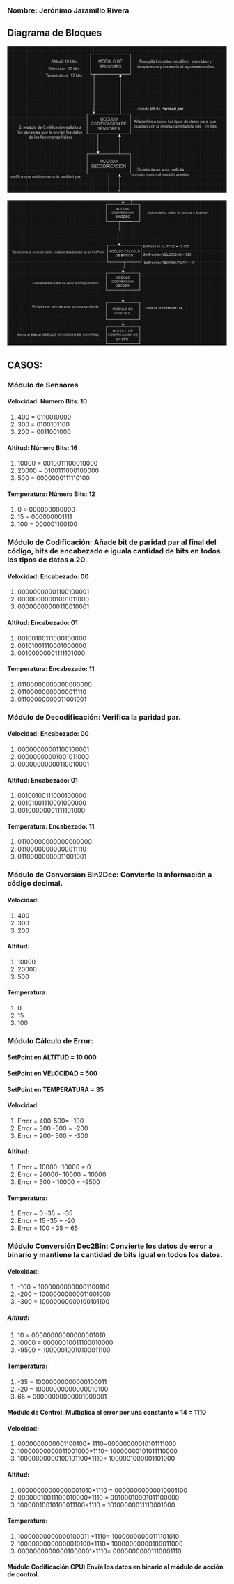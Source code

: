 ### Nombre: Jerónimo Jaramillo Rivera

## Diagrama de Bloques
![ctrl + click para abrir la imagen de la primera parte del diagrama](<DIAGRAMA1.png>)

![Segunda parte del diagrama (ctrl+click)](<DIAGRAMA2.png>)
## CASOS:
 ### Módulo de Sensores


#### Velocidad: Número Bits: 10
1. 400 = 0110010000
2. 300 = 0100101100
3. 200 = 0011001000
#### Altitud: Número Bits: 16
1. 10000 =  0010011100010000
2. 20000 =  0100111000100000
3. 500     =  0000000111110100
#### Temperatura: Número Bits: 12
1. 0     = 000000000000
2. 15   = 000000001111
3. 100 = 000001100100
### Módulo de Codificación:  Añade bit de paridad par al final del código, bits de encabezado e iguala cantidad de bits en todos los tipos de datos a 20.
#### Velocidad:  Encabezado: 00  
1. 00000000001100100001
2. 00000000001001011000
3. 00000000000110010001
#### Altitud: Encabezado: 01
1. 00100100111000100000
2. 00101001110001000000
3. 00100000001111101000

#### Temperatura: Encabezado: 11

1. 01100000000000000000
2. 01100000000000011110
3. 01100000000011001001


### Módulo de Decodificación: Verifica la paridad par.

#### Velocidad:  Encabezado: 00  
1. 00000000001100100001
2. 00000000001001011000
3. 00000000000110010001
#### Altitud: Encabezado: 01
1. 00100100111000100000
2. 00101001110001000000
3. 00100000001111101000

#### Temperatura: Encabezado: 11

1. 01100000000000000000
2. 01100000000000011110
3. 01100000000011001001

### Módulo de Conversión Bin2Dec: Convierte la información a código decimal.

#### Velocidad: 
1. 400
2. 300
3. 200 

#### Altitud: 
1. 10000
2. 20000
3. 500    
#### Temperatura: 
1. 0     
2. 15   
3. 100 

### Módulo Cálculo de Error: 
#### SetPoint en ALTITUD = 10 000  
#### SetPoint en VELOCIDAD = 500
#### SetPoint en TEMPERATURA = 35


#### Velocidad: 
1. Error = 400-500= -100
2. Error = 300 -500 = -200
3. Error = 200- 500 = -300
#### Altitud: 
1. Error = 10000- 10000 = 0
2. Error = 20000- 10000 = 10000
3. Error = 500 - 10000 = -9500    
#### Temperatura: 
1. Error = 0 -35 = -35     
2. Error = 15 -35 = -20   
3. Error = 100 - 35 = 65 


### Módulo Conversión Dec2Bin: Convierte los datos de error a binario y mantiene la cantidad de bits igual en todos los datos.

#### Velocidad: 
1. -100 = 10000000000001100100
2. -200 = 10000000000011001000
3. -300 = 10000000000100101100
##### Altitud: 
1. 10       = 00000000000000001010
2. 10000 = 00000010011100010000
3. -9500  = 10000010010100011100 
#### Temperatura: 
1. -35  = 10000000000000100011 
2. -20  = 10000000000000010100
3. 65  =  00000000000001000001

#### Módulo de Control: Multiplica el error por una constante = 14 = 1110

#### Velocidad: 
  1. 0000000000001100100* 1110=00000000010101111000
 2. 10000000000011001000*1110= 10000000101011110000
 3. 10000000000100101100*1110= 1000001000001101000
#### Altitud: 
1. 00000000000000001010*1110 = 00000000000010001100
2. 00000010011100010000*1110  = 00100010001011100000
3. 10000010010100011100*1110  = 10100000011110001000
#### Temperatura: 
1. 10000000000000100011 *1110= 10000000000111101010
2. 10000000000000010100*1110= 10000000000100011000
3.  00000000000001000001*1110= 00000000001110001110


#### Módulo Codificación CPU: Envía los  datos en binario al módulo de acción de control.
